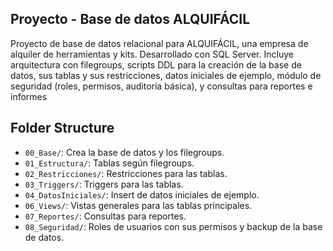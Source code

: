 ## Proyecto - Base de datos ALQUIFÁCIL

Proyecto de base de datos relacional para ALQUIFÁCIL, una empresa de alquiler de herramientas y kits.
Desarrollado con SQL Server. Incluye arquitectura con filegroups, scripts DDL para la creación de la base de datos,
sus tablas y sus restricciones, datos iniciales de ejemplo, módulo de seguridad (roles, permisos, auditoría básica),
y consultas para reportes e informes

## Folder Structure
- `00_Base/`: Crea la base de datos y los filegroups.
- `01_Estructura/`: Tablas según filegroups.
- `02_Restricciones/`: Restricciones para las tablas.
- `03_Triggers/`: Triggers para las tablas.
- `04_DatosIniciales/`: Insert de datos iniciales de ejemplo.
- `06_Views/`: Vistas generales para las tablas principales.
- `07_Reportes/`: Consultas para reportes.
- `08_Seguridad/`: Roles de usuarios con sus permisos y backup de la base de datos.
